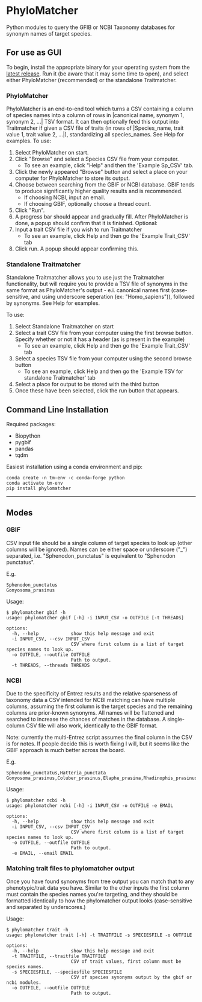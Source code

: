 # PhyloMatcher

Python modules to query the GFIB or NCBI Taxonomy databases for synonym names of target species.

## For use as GUI 

To begin, install the appropriate binary for your operating system from the [latest release](https://github.com/Lswhiteh/PhyloMatcher/releases). Run it (be aware that it may some time to open), and select either PhyloMatcher (recommended) or the standalone Traitmatcher. 

### PhyloMatcher 
PhyloMatcher is an end-to-end tool which turns a CSV containing a column of species names into a column of rows in |canonical name, synonym 1, synonym 2, ...| TSV format. It can then optionally feed this output into Traitmatcher if given a CSV file of traits (in rows of |Species_name, trait value 1, trait value 2, ...|), standardizing all species_names. See Help for examples.
To use:

1. Select PhyloMatcher on start.
2. Click "Browse" and select a Species CSV file from your computer.
   - To see an example, click "Help" and then the 'Example Sp_CSV' tab.
3. Click the newly appeared "Browse" button and select a place on your computer for PhyloMatcher to store its output.
4. Choose between searching from the GBIF or NCBI database. GBIF tends to produce significantly higher quality results and is recommended.
   - If choosing NCBI, input an email.
   - If choosing GBIF, optionally choose a thread count.
5. Click "Run".
7. A progress bar should appear and gradually fill. After PhyloMatcher is done, a popup should confirm that it is finished.
Optional:
8. Input a trait CSV file if you wish to run Traitmatcher
   - To see an example, click Help and then go the 'Example Trait_CSV' tab
9. Click run. A popup should appear confirming this.


### Standalone Traitmatcher 
Standalone Traitmatcher allows you to use just the Traitmatcher functionality, but will require you to provide a TSV file of synonyms in the same format as PhyloMatcher's output - e.i. canonical names first (case-sensitive, and using underscore seperation (ex: "Homo_sapiens")), followed by synonyms. See Help for examples.

To use: 
1. Select Standalone Traitmatcher on start
2. Select a trait CSV file from your computer using the first browse button. Specify whether or not it has a header (as is present in the example)
   - To see an example, click Help and then go the 'Example Trait_CSV' tab
3. Select a species TSV file from your computer using the second browse button
    - To see an example, click Help and then go the 'Example TSV for standalone Traitmatcher' tab
5. Select a place for output to be stored with the third button
6. Once these have been selected, click the run button that appears.


## Command Line Installation

Required packages:

- Biopython
- pygbif
- pandas
- tqdm

Easiest installation using a conda environment and pip:

```{bash}
conda create -n tm-env -c conda-forge python
conda activate tm-env
pip install phylomatcher
```

---

## Modes

### GBIF

CSV input file should be a single column of target species to look up (other columns will be ignored). Names can be either space or underscore ("_") separated, i.e. "Sphenodon_punctatus" is equivalent to "Sphenodon punctatus". 

E.g.
```
Sphenodon_punctatus
Gonyosoma_prasinus
```

Usage:

```{bash}
$ phylomatcher gbif -h
usage: phylomatcher gbif [-h] -i INPUT_CSV -o OUTFILE [-t THREADS]

options:
  -h, --help            show this help message and exit
  -i INPUT_CSV, --csv INPUT_CSV
                        CSV where first column is a list of target species names to look up.
  -o OUTFILE, --outfile OUTFILE
                        Path to output.
  -t THREADS, --threads THREADS
```

### NCBI

Due to the specificity of Entrez results and the relative sparseness of taxonomy data a CSV intended for NCBI matching can have multiple columns, assuming the first column is the target species and the remaining columns are prior-known synonyms. All names will be flattened and searched to increase the chances of matches in the database. A single-column CSV file will also work, identically to the GBIF format.

Note: currently the multi-Entrez script assumes the final column in the CSV is for notes. If people decide this is worth fixing I will, but it seems like the GBIF approach is much better across the board.

E.g.

```{text}
Sphenodon_punctatus,Hatteria_punctata
Gonyosoma_prasinus,Coluber_prasinus,Elaphe_prasina,Rhadinophis_prasinus,Rhadinophis_prasina
```

Usage:

```{bash}
$ phylomatcher ncbi -h
usage: phylomatcher ncbi [-h] -i INPUT_CSV -o OUTFILE -e EMAIL

options:
  -h, --help            show this help message and exit
  -i INPUT_CSV, --csv INPUT_CSV
                        CSV where first column is a list of target species names to look up.
  -o OUTFILE, --outfile OUTFILE
                        Path to output.
  -e EMAIL, --email EMAIL
```

### Matching trait files to phylomatcher output

Once you have found synonyms from tree output you can match that to any phenotypic/trait data you have. Similar to the other inputs the first column must contain the species names you're targeting, and they should be formatted identically to how the phylomatcher output looks (case-sensitive and separated by underscores.)

Usage:

```{bash}
$ phylomatcher trait -h
usage: phylomatcher trait [-h] -t TRAITFILE -s SPECIESFILE -o OUTFILE

options:
  -h, --help            show this help message and exit
  -t TRAITFILE, --traitfile TRAITFILE
                        CSV of trait values, first column must be species names.
  -s SPECIESFILE, --speciesfile SPECIESFILE
                        CSV of species synonyms output by the gbif or ncbi modules.
  -o OUTFILE, --outfile OUTFILE
                        Path to output.
```

